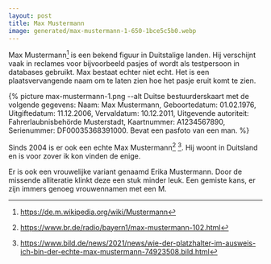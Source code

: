 ```yaml
---
layout: post
title: Max Mustermann
image: generated/max-mustermann-1-650-1bce5c5b0.webp
---
```


Max Mustermann[^1] is een bekend figuur in Duitstalige landen. Hij verschijnt vaak in reclames voor bijvoorbeeld pasjes of wordt als testpersoon in databases gebruikt. Max bestaat echter niet echt. Het is een plaatsvervangende naam om te laten zien hoe het pasje eruit komt te zien.

{% picture max-mustermann-1.png --alt Duitse bestuurderskaart met de volgende gegevens: Naam: Max Mustermann, Geboortedatum: 01.02.1976, Uitgiftedatum: 11.12.2006, Vervaldatum: 10.12.2011, Uitgevende autoriteit: Fahrerlaubnisbehörde Musterstadt, Kaartnummer: A1234567890, Serienummer: DF00035368391000. Bevat een pasfoto van een man. %}

Sinds 2004 is er ook een echte Max Mustermann[^2] [^3]. Hij woont in Duitsland en is voor zover ik kon vinden de enige.

Er is ook een vrouwelijke variant genaamd Erika Mustermann. Door de missende alliteratie klinkt deze een stuk minder leuk. Een gemiste kans, er zijn immers genoeg vrouwennamen met een M.

[^1]: <https://de.m.wikipedia.org/wiki/Mustermann>

[^2]: <https://www.br.de/radio/bayern1/max-mustermann-102.html>

[^3]: <https://www.bild.de/news/2021/news/wie-der-platzhalter-im-ausweis-ich-bin-der-echte-max-mustermann-74923508.bild.html>
